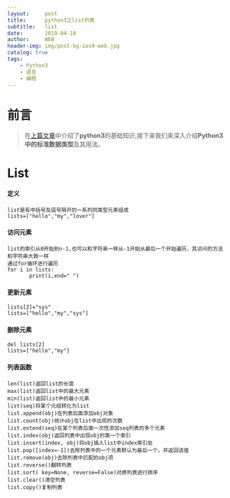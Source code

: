 ```yaml
---
layout:     post
title:      python3之list列表
subtitle:   list
date:       2019-04-10
author:     WEW
header-img: img/post-bg-ios9-web.jpg
catalog: true
tags:
    - Python3
    - 语言
    - 编程
---
```

# 前言

>在[上篇文章](http://wangerwei007.github.io/2019/04/09/Python3基础语法学习/)中介绍了**python3**的基础知识,接下来我们来深入介绍**Python3中的标准数据类型**及其用法。


[//]:![ReactiveCocoa进阶思维导图](https://ww3.sinaimg.cn/large/006y8lVagw1fbgye3re5xj30je0iomz8.jpg)
# List


#### 定义

	list是有中括号及逗号隔开的一系列同类型元素组成
	lists=["hello","my","lover"]
	
#### 访问元素
	
	list的索引从0开始到n-1,也可以和字符串一样从-1开始从最后一个开始遍历，其访问的方法和字符串大致一样
	通过for循环进行遍历
	for i in lists:
    	   print(i,end=" ")

#### 更新元素

	lists[2]="sys"
	lists=["hello","my","sys"]

#### 删除元素

	del lists[2]
	lists=["hello","my"]
	
#### 列表函数

	len(list)返回list的长度
	max(list)返回list中的最大元素
	min(list)返回list中的最小元素
	list(seq)将某个元组转化为list
	list.append(obj)在列表后面添加obj对象
	list.count(obj)统计obj在list中出现的次数
	list.extend(seq)在某个列表后面一次性添加seq列表的多个元素
	list.index(obj)返回列表中出现obj的第一个索引
	list.insert(index, obj)将obj插入list中index索引处
	list.pop([index=-1])去除列表中的一个元素默认为最后一个，并返回该值
	list.remove(obj)去除列表中匹配的obj项
	list.reverse()翻转列表
	list.sort( key=None, reverse=False)对原列表进行排序
	list.clear()清空列表
	list.copy()复制列表
